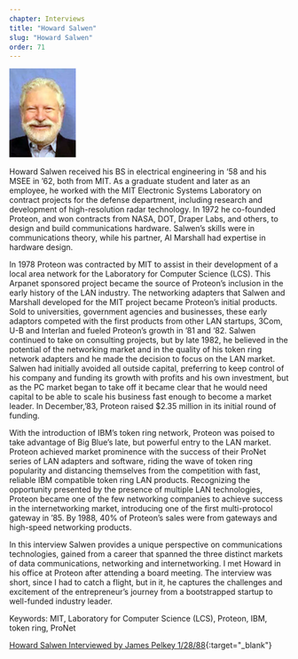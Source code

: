 ```yaml
---
chapter: Interviews
title: "Howard Salwen"
slug: "Howard Salwen"
order: 71
---
```


![Howard Salwen](/assets/img/howard-salwen-l.jpg)

Howard Salwen received his BS in electrical engineering in ‘58 and his MSEE in ’62, both from MIT. As a graduate student and later as an employee, he worked with the MIT Electronic Systems Laboratory on contract projects for the defense department, including research and development of high-resolution radar technology. In 1972 he co-founded Proteon, and won contracts from NASA, DOT, Draper Labs, and others, to design and build communications hardware. Salwen’s skills were in communications theory, while his partner, Al Marshall had expertise in hardware design.

In 1978 Proteon was contracted by MIT to assist in their development of a local area network for the Laboratory for Computer Science (LCS). This Arpanet sponsored project became the source of Proteon’s inclusion in the early history of the LAN industry. The networking adapters that Salwen and Marshall developed for the MIT project became Proteon’s initial products. Sold to universities, government agencies and businesses, these early adaptors competed with the first products from other LAN startups, 3Com, U-B and Interlan and fueled Proteon’s growth in ’81 and ‘82. Salwen continued to take on consulting projects, but by late 1982, he believed in the potential of the networking market and in the quality of his token ring network adapters and he made the decision to focus on the LAN market. Salwen had initially avoided all outside capital, preferring to keep control of his company and funding its growth with profits and his own investment, but as the PC market began to take off it became clear that he would need capital to be able to scale his business fast enough to become a market leader. In December,’83, Proteon raised $2.35 million in its initial round of funding.

With the introduction of IBM’s token ring network, Proteon was poised to take advantage of Big Blue’s late, but powerful entry to the LAN market. Proteon achieved market prominence with the success of their ProNet series of LAN adapters and software, riding the wave of token ring popularity and distancing themselves from the competition with fast, reliable IBM compatible token ring LAN products. Recognizing the opportunity presented by the presence of multiple LAN technologies, Proteon became one of the few networking companies to achieve success in the internetworking market, introducing one of the first multi-protocol gateway in ’85. By 1988, 40% of Proteon’s sales were from gateways and high-speed networking products.

In this interview Salwen provides a unique perspective on communications technologies, gained from a career that spanned the three distinct markets of data communications, networking and internetworking. I met Howard in his office at Proteon after attending a board meeting. The interview was short, since I had to catch a flight, but in it, he captures the challenges and excitement of the entrepreneur’s journey from a bootstrapped startup to well-funded industry leader.

Keywords: MIT, Laboratory for Computer Science (LCS), Proteon, IBM, token ring, ProNet

[Howard Salwen Interviewed by James Pelkey 1/28/88](https://archive.computerhistory.org/resources/access/text/2020/01/102792007-05-01-acc.pdf){:target="_blank"}
